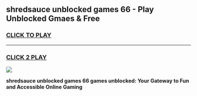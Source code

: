 
## shredsauce unblocked games 66 - Play Unblocked Gmaes & Free
<h3>
<a href="https://news.freeplayer.one?title=shredsauce_unblocked_games_66&ref=16F">CLICK TO PLAY</a></h3>
<hr>

<h3>
<a href="https://news.freeplayer.one?title=shredsauce_unblocked_games_66&ref=16F">CLICK 2 PLAY</a>
  
</h3>

<a href="https://news.freeplayer.one?title=shredsauce_unblocked_games_66&ref=16F/"><img src="https://clearcache.store/games.png"></a>


**shredsauce unblocked games 66 games unblocked: Your Gateway to Fun and Accessible Online Gaming**
